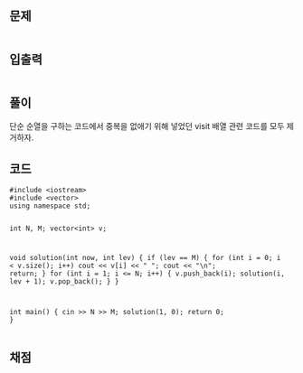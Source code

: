 <h2 id="문제">문제</h2>
<p><img alt="" src="https://velog.velcdn.com/images/coolgamja_/post/aabbe788-85e5-46f5-8d25-b8ef3068fcf0/image.png" /></p>
<h2 id="입출력">입출력</h2>
<p><img alt="" src="https://velog.velcdn.com/images/coolgamja_/post/dea827ca-f432-4dae-9414-cdd3ad7f0587/image.png" /></p>
<h2 id="풀이">풀이</h2>
<p>단순 순열을 구하는 코드에서
중복을 없애기 위해 넣었던 visit 배열 관련 코드를 모두 제거하자.</p>
<h2 id="코드">코드</h2>
<pre><code class="language-cpp">#include &lt;iostream&gt;
#include &lt;vector&gt;
using namespace std;

int N, M;
vector&lt;int&gt; v;

void solution(int now, int lev) {
    if (lev == M) {
        for (int i = 0; i &lt; v.size(); i++) cout &lt;&lt; v[i] &lt;&lt; &quot; &quot;;
        cout &lt;&lt; &quot;\n&quot;;
        return;
    }
    for (int i = 1; i &lt;= N; i++) {
        v.push_back(i);
        solution(i, lev + 1);
        v.pop_back();
    }
}

int main() {
    cin &gt;&gt; N &gt;&gt; M;
    solution(1, 0);
    return 0;
}</code></pre>
<h2 id="채점">채점</h2>
<p><img alt="" src="https://velog.velcdn.com/images/coolgamja_/post/0d57bc36-48cb-4005-b1e3-04378367885a/image.png" /></p>
